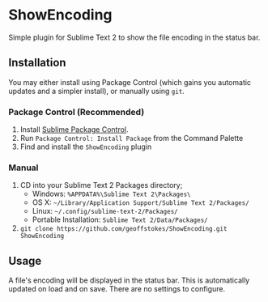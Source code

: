 # ShowEncoding

Simple plugin for Sublime Text 2 to show the file encoding in the status bar.

## Installation

You may either install using Package Control (which gains you automatic updates and a simpler install), or manually using `git`.

### Package Control (Recommended)

1. Install [Sublime Package Control](http://wbond.net/sublime_packages/package_control/installation).
2. Run `Package Control: Install Package` from the Command Palette
3. Find and install the `ShowEncoding` plugin

### Manual

1. CD into your Sublime Text 2 Packages directory;
	* Windows: `%APPDATA%\Sublime Text 2\Packages\`
	* OS X: `~/Library/Application Support/Sublime Text 2/Packages/`
	* Linux: `~/.config/sublime-text-2/Packages/`
	* Portable Installation: `Sublime Text 2/Data/Packages/`
2. `git clone https://github.com/geoffstokes/ShowEncoding.git ShowEncoding`

## Usage

A file's encoding will be displayed in the status bar. This is automatically updated on load and on save. There are no settings to configure.
